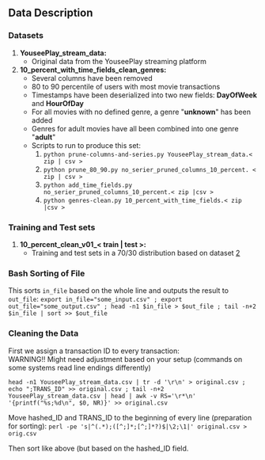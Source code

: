 ## Data Description

### Datasets
1. **YouseePlay\_stream\_data:**
	* Original data from the YouseePlay streaming platform
<a name="dataset_2"></a>
2. **10\_percent\_with\_time\_fields\_clean\_genres:**
	* Several columns have been removed
	* 80 to 90 percentile of users with most movie transactions
	* Timestamps have been deserialized into two new fields: **DayOfWeek** and **HourOfDay**
	* For all movies with no defined genre, a genre "**unknown**" has been added
	* Genres for adult movies have all been combined into one genre "**adult**"
	* Scripts to run to produce this set:
		1. `python prune-columns-and-series.py YouseePlay_stream_data.< zip | csv >`
		2. `python prune_80_90.py no_serier_pruned_columns_10_percent. < zip | csv >`
		3. `python add_time_fields.py no_serier_pruned_columns_10_percent.< zip |csv >`
		4. `python genres-clean.py 10_percent_with_time_fields.< zip |csv >`

### Training and Test sets
1. **10\_percent\_clean\_v01\_< train | test >:**
	* Training and test sets in a 70/30 distribution based on dataset [2](#dataset_2)

### Bash Sorting of File
This sorts `in_file` based on the whole line and outputs the result to `out_file`:
`
export in_file="some_input.csv" ; export out_file="some_output.csv" ; head -n1 $in_file > $out_file ; tail -n+2 $in_file | sort >> $out_file
`

### Cleaning the Data
First we assign a transaction ID to every transaction:  
WARNING!! Might need adjustment based on your setup (commands on some systems read line endings differently)

`
head -n1 YouseePlay_stream_data.csv | tr -d '\r\n' > original.csv ; echo ";TRANS_ID" >> original.csv ; tail -n+2 YouseePlay_stream_data.csv | head | awk -v RS='\r*\n' '{printf("%s;%d\n", $0, NR)}' >> original.csv
`

Move hashed_ID and TRANS_ID to the beginning of every line (preparation for sorting):
`
perl -pe 's|^(.*);([^;]*;[^;]*?)$|\2;\1|' original.csv > orig.csv
`

Then sort like above (but based on the hashed_ID field. 